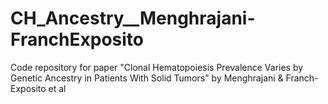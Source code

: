 # CH_Ancestry__Menghrajani-FranchExposito
Code repository for paper "Clonal Hematopoiesis Prevalence Varies by Genetic Ancestry in Patients With Solid Tumors" by Menghrajani &amp; Franch-Exposito et al
